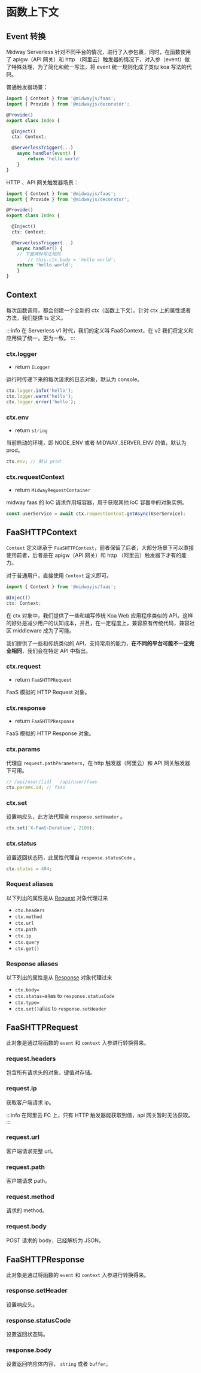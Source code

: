 # 函数上下文

## Event 转换

Midway Serverless 针对不同平台的情况，进行了入参包裹，同时，在函数使用了 apigw（API 网关）和 http （阿里云）触发器的情况下，对入参（event）做了特殊处理，为了简化和统一写法，将 event 统一规则化成了类似 koa 写法的代码。

普通触发器场景：

```typescript
import { Context } from '@midwayjs/faas';
import { Provide } from '@midwayjs/decorator';

@Provide()
export class Index {

  @Inject()
  ctx: Context;

  @ServerlessTrigger(...)
	async handler(event) {
		return 'hello world'
	}
}
```

HTTP 、API 网关触发器场景：

```typescript
import { Context } from '@midwayjs/faas';
import { Provide } from '@midwayjs/decorator';

@Provide()
export class Index {

  @Inject()
  ctx: Context;

  @ServerlessTrigger(...)
	async handler() {
    // 下面两种写法相同
		// this.ctx.body = 'hello world';
    return 'hello world';
	}
}
```

## Context

每次函数调用，都会创建一个全新的 ctx（函数上下文）。针对 ctx 上的属性或者方法，我们提供 ts 定义。

:::info
在 Serverless v1 时代，我们的定义叫 FaaSContext，在 v2 我们将定义和应用做了统一，更为一致。
:::

### ctx.logger

- return `ILogger`

运行时传递下来的每次请求的日志对象，默认为 console。

```typescript
ctx.logger.info('hello');
ctx.logger.warn('hello');
ctx.logger.error('hello');
```

### ctx.env

- return `string`

当前启动的环境，即 NODE_ENV 或者 MIDWAY_SERVER_ENV 的值，默认为 prod。

```typescript
ctx.env; // 默认 prod
```

### ctx.requestContext

- return `MidwayRequestContainer`

midway faas 的 IoC 请求作用域容器，用于获取其他 IoC 容器中的对象实例。

```typescript
const userService = await ctx.requestContext.getAsync(UserService);
```

## FaaSHTTPContext

`Context` 定义继承于 `FaaSHTTPContext`，前者保留了后者，大部分场景下可以直接使用前者，后者是在  apigw（API 网关）和 http （阿里云）触发器下才有的能力。

对于普通用户，直接使用 `Context` 定义即可。

```typescript
import { Context } from '@midwayjs/faas';

@Inject()
ctx: Context;
```

在 ctx 对象中，我们提供了一些和编写传统 Koa Web 应用程序类似的 API。这样的好处是减少用户的认知成本，并且，在一定程度上，兼容原有传统代码，兼容社区 middleware 成为了可能。

我们提供了一些和传统类似的 API，支持常用的能力，**在不同的平台可能不一定完全相同**，我们会在特定 API 中指出。

### ctx.request

- return `FaaSHTTPRequest`

FaaS 模拟的 HTTP Request 对象。

### ctx.response

- return `FaaSHTTPResponse`

FaaS 模拟的 HTTP Response 对象。

### ctx.params

代理自 `request.pathParameters`，在 http 触发器（阿里云）和 API 网关触发器下可用。

```typescript
// /api/user/[id]   /api/user/faas
ctx.params.id; // faas
```

### ctx.set

设置响应头，此方法代理自 `response.setHeader` 。

```typescript
ctx.set('X-FaaS-Duration', 2100);
```

### ctx.status

设置返回状态码，此属性代理自 `response.statusCode` 。

```typescript
ctx.status = 404;
```



### Request aliases

以下列出的属性是从 [Request](#k6AZp) 对象代理过来

- `ctx.headers`
- `ctx.method`
- `ctx.url`
- `ctx.path`
- `ctx.ip`
- `ctx.query`
- `ctx.get()`

### Response aliases

以下列出的属性是从 [Response](#kfTOD) 对象代理过来

- `ctx.body=`
- `ctx.status=`alias to `response.statusCode`
- `ctx.type=`
- `ctx.set()`alias to `response.setHeader`



## FaaSHTTPRequest

此对象是通过将函数的 `event` 和 `context` 入参进行转换得来。

### request.headers

包含所有请求头的对象，键值对存储。

### request.ip

获取客户端请求 ip。

:::info
在阿里云 FC 上，只有 HTTP 触发器能获取到值，api 网关暂时无法获取。
:::

### request.url

客户端请求完整 url。

### request.path

客户端请求 path。

### request.method

请求的 method。

### request.body

POST 请求的 body，已经解析为 JSON。

## FaaSHTTPResponse

此对象是通过将函数的 `event` 和 `context` 入参进行转换得来。

### response.setHeader

设置响应头。

### response.statusCode

设置返回状态码。

### response.body

设置返回响应体内容， `string` 或者 `buffer`。
